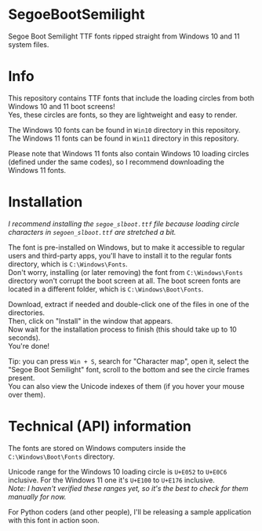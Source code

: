 # SegoeBootSemilight
Segoe Boot Semilight TTF fonts ripped straight from Windows 10 and 11 system files.

# Info
This repository contains TTF fonts that include the loading circles from both Windows 10 and 11 boot screens!\
Yes, these circles are fonts, so they are lightweight and easy to render.

The Windows 10 fonts can be found in `Win10` directory in this repository.\
The Windows 11 fonts can be found in `Win11` directory in this repository.

Please note that Windows 11 fonts also contain Windows 10 loading circles (defined under the same codes), so I recommend downloading the Windows 11 fonts.

# Installation
*I recommend installing the `segoe_slboot.ttf` file because loading circle characters in `segoen_slboot.ttf` are stretched a bit.*

The font is pre-installed on Windows, but to make it accessible to regular users and third-party apps, 
you'll have to install it to the regular fonts directory, which is `C:\Windows\Fonts`.\
Don't worry, installing (or later removing) the font from `C:\Windows\Fonts` directory won't corrupt the boot screen at all.
The boot screen fonts are located in a different folder, which is `C:\Windows\Boot\Fonts`.

Download, extract if needed and double-click one of the files in one of the directories.\
Then, click on "Install" in the window that appears.\
Now wait for the installation process to finish (this should take up to 10 seconds).\
You're done!

Tip: you can press `Win + S`, search for "Character map", open it, select the "Segoe Boot Semilight" font, scroll to the bottom and see the circle frames present.\
You can also view the Unicode indexes of them (if you hover your mouse over them).

# Technical (API) information
The fonts are stored on Windows computers inside the `C:\Windows\Boot\Fonts` directory.

Unicode range for the Windows 10 loading circle is `U+E052` to `U+E0C6` inclusive.
For the Windows 11 one it's `U+E100` to `U+E176` inclusive.\
*Note: I haven't verified these ranges yet, so it's the best to check for them manually for now.*

For Python coders (and other people), I'll be releasing a sample application with this font in action soon.
